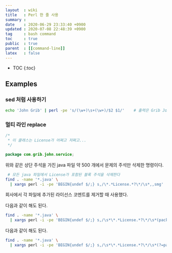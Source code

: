 ```yaml
---
layout  : wiki
title   : Perl 한 줄 사용
summary : 
date    : 2020-06-29 23:33:40 +0900
updated : 2020-07-08 22:48:39 +0900
tag     : bash command
toc     : true
public  : true
parent  : [[command-line]]
latex   : false
---
```

* TOC
{:toc}

## Examples

### sed 처럼 사용하기
```sh
echo 'John Grib' | perl -pe 's/(\w+)\s+(\w+)/$2 $1/'    # 출력은 Grib John
```

### 멀티 라인 replace
```java
/*
 * 이 클래스는 License가 어쩌고 저쩌고...
 */

package com.grib.john.service;
```

위와 같은 상단 주석을 가진 java 파일 약 500 개에서 문제의 주석만 삭제한 명령이다.

```sh
 # 모든 java 파일에서 License가 포함된 블록 주석을 삭제한다
find . -name '*.java' \
  | xargs perl -i -pe 'BEGIN{undef $/;} s,/\*.*License.*?\*/\s*,,smg'
```

회사에서 각 파일에 추가된 라이선스 코멘트를 제거할 때 사용했다.

다음과 같이 해도 된다.

```sh
find . -name '*.java' \
  | xargs perl -i -pe 'BEGIN{undef $/;} s,/\s*\*.*License.*?\*/\s*(package),$1,smg'
```

다음과 같이 해도 된다.

```sh
find . -name '*.java' \
  | xargs perl -i -pe 'BEGIN{undef $/;} s,/\s*\*.*License.*?\*/\s*(?=package),,smg'
```

